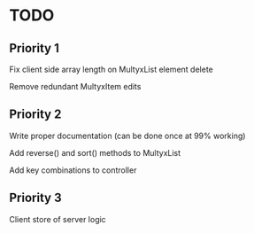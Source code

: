 # TODO

## Priority 1

Fix client side array length on MultyxList element delete

Remove redundant MultyxItem edits

## Priority 2

Write proper documentation (can be done once at 99% working)

Add reverse() and sort() methods to MultyxList

Add key combinations to controller

## Priority 3

Client store of server logic
